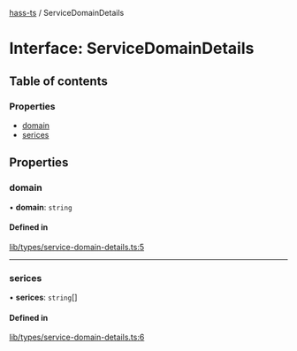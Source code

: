 [hass-ts](../README.md) / ServiceDomainDetails

# Interface: ServiceDomainDetails

## Table of contents

### Properties

- [domain](ServiceDomainDetails.md#domain)
- [serices](ServiceDomainDetails.md#serices)

## Properties

### domain

• **domain**: `string`

#### Defined in

[lib/types/service-domain-details.ts:5](https://github.com/benwainwright/hass-ts/blob/2754a39/src/lib/types/service-domain-details.ts#L5)

___

### serices

• **serices**: `string`[]

#### Defined in

[lib/types/service-domain-details.ts:6](https://github.com/benwainwright/hass-ts/blob/2754a39/src/lib/types/service-domain-details.ts#L6)
